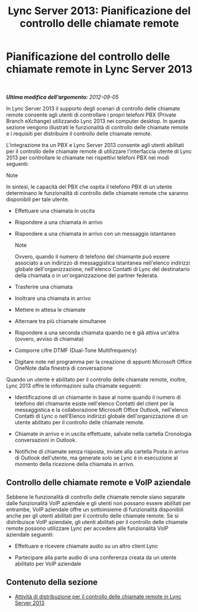 ﻿---
title: 'Lync Server 2013: Pianificazione del controllo delle chiamate remote'
TOCTitle: Pianificazione del controllo delle chiamate remote
ms:assetid: 688a0328-1aa7-449f-b5f7-98c876112ed2
ms:mtpsurl: https://technet.microsoft.com/it-it/library/Gg558658(v=OCS.15)
ms:contentKeyID: 49300856
ms.date: 08/24/2015
mtps_version: v=OCS.15
ms.translationtype: HT
---

# Pianificazione del controllo delle chiamate remote in Lync Server 2013

 

_**Ultima modifica dell'argomento:** 2012-09-05_

In Lync Server 2013 il supporto degli scenari di controllo delle chiamate remote consente agli utenti di controllare i propri telefoni PBX (Private Branch eXchange) utilizzando Lync 2013 nei computer desktop. In questa sezione vengono illustrati le funzionalità di controllo delle chiamate remote e i requisiti per distribuire il controllo delle chiamate remote.

L'integrazione tra un PBX e Lync Server 2013 consente agli utenti abilitati per il controllo delle chiamate remote di utilizzare l'interfaccia utente di Lync 2013 per controllare le chiamate nei rispettivi telefoni PBX nei modi seguenti:


> [!NOTE]
> In sintesi, le capacità del PBX che ospita il telefono PBX di un utente determinano le funzionalità di controllo delle chiamate remote che saranno disponibili per tale utente.



  - Effettuare una chiamata in uscita

  - Rispondere a una chiamata in arrivo

  - Rispondere a una chiamata in arrivo con un messaggio istantaneo
    

    > [!NOTE]
    > Ovvero, quando il numero di telefono del chiamante può essere associato a un indirizzo di messaggistica istantanea nell'elenco indirizzi globale dell'organizzazione, nell'elenco Contatti di Lync del destinatario della chiamata o in un'organizzazione del partner federata.



  - Trasferire una chiamata

  - Inoltrare una chiamata in arrivo

  - Mettere in attesa le chiamate

  - Alternare tra più chiamate simultanee

  - Rispondere a una seconda chiamata quando ne è già attiva un'altra (ovvero, avviso di chiamata)

  - Comporre cifre DTMF (Dual-Tone Multifrequency)

  - Digitare note nel programma per la creazione di appunti Microsoft Office OneNote dalla finestra di conversazione

Quando un utente è abilitato per il controllo delle chiamate remote, inoltre, Lync 2013 offre le informazioni sulla chiamate seguenti:

  - Identificazione di un chiamante in base al nome quando il numero di telefono del chiamante esiste nell'elenco Contatti del client per la messaggistica e la collaborazione Microsoft Office Outlook, nell'elenco Contatti di Lync o nell'Elenco indirizzi globale dell'organizzazione di un utente abilitato per il controllo delle chiamate remote.

  - Chiamate in arrivo e in uscita effettuate, salvate nella cartella Cronologia conversazioni in Outlook.

  - Notifiche di chiamate senza risposta, inviate alla cartella Posta in arrivo di Outlook dell'utente, ma generate solo se Lync è in esecuzione al momento della ricezione della chiamata in arrivo.

## Controllo delle chiamate remote e VoIP aziendale

Sebbene le funzionalità di controllo delle chiamate remote siano separate dalle funzionalità VoIP aziendale e gli utenti non possano essere abilitati per entrambe, VoIP aziendale offre un sottoinsieme di funzionalità disponibili anche per gli utenti abilitati per il controllo delle chiamate remote. Se si distribuisce VoIP aziendale, gli utenti abilitati per il controllo delle chiamate remote possono utilizzare Lync per accedere alle funzionalità VoIP aziendale seguenti:

  - Effettuare e ricevere chiamate audio su un altro client Lync

  - Partecipare alla parte audio di una conferenza creata da un utente abilitato per VoIP aziendale

## Contenuto della sezione

  - [Attività di distribuzione per il controllo delle chiamate remote in Lync Server 2013](lync-server-2013-deployment-tasks-for-remote-call-control.md)

